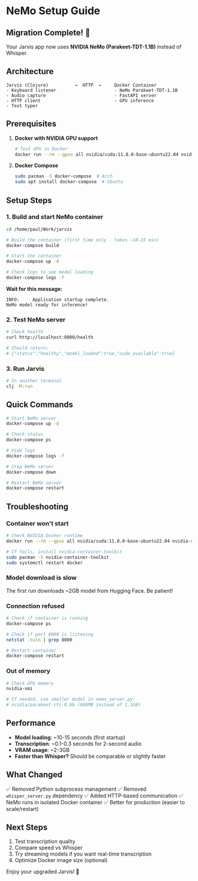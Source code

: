 # NeMo Setup Guide

## Migration Complete! 🎉

Your Jarvis app now uses **NVIDIA NeMo (Parakeet-TDT-1.1B)** instead of Whisper.

## Architecture

```
Jarvis (Clojure)          →  HTTP  →     Docker Container
- Keyboard listener                      - NeMo Parakeet-TDT-1.1B
- Audio capture                          - FastAPI server
- HTTP client                            - GPU inference
- Text typer
```

## Prerequisites

1. **Docker with NVIDIA GPU support**
   ```bash
   # Test GPU in Docker
   docker run --rm --gpus all nvidia/cuda:11.8.0-base-ubuntu22.04 nvidia-smi
   ```

2. **Docker Compose**
   ```bash
   sudo pacman -S docker-compose  # Arch
   sudo apt install docker-compose  # Ubuntu
   ```

## Setup Steps

### 1. Build and start NeMo container

```bash
cd /home/paul/Work/jarvis

# Build the container (first time only - takes ~10-15 min)
docker-compose build

# Start the container
docker-compose up -d

# Check logs to see model loading
docker-compose logs -f
```

**Wait for this message:**
```
INFO:     Application startup complete.
NeMo model ready for inference!
```

### 2. Test NeMo server

```bash
# Check health
curl http://localhost:8000/health

# Should return:
# {"status":"healthy","model_loaded":true,"cuda_available":true}
```

### 3. Run Jarvis

```bash
# In another terminal
clj -M:run
```

## Quick Commands

```bash
# Start NeMo server
docker-compose up -d

# Check status
docker-compose ps

# View logs
docker-compose logs -f

# Stop NeMo server
docker-compose down

# Restart NeMo server
docker-compose restart
```

## Troubleshooting

### Container won't start
```bash
# Check NVIDIA Docker runtime
docker run --rm --gpus all nvidia/cuda:11.8.0-base-ubuntu22.04 nvidia-smi

# If fails, install nvidia-container-toolkit
sudo pacman -S nvidia-container-toolkit
sudo systemctl restart docker
```

### Model download is slow
The first run downloads ~2GB model from Hugging Face. Be patient!

### Connection refused
```bash
# Check if container is running
docker-compose ps

# Check if port 8000 is listening
netstat -tuln | grep 8000

# Restart container
docker-compose restart
```

### Out of memory
```bash
# Check GPU memory
nvidia-smi

# If needed, use smaller model in nemo_server.py:
# nvidia/parakeet-ctc-0.6b (600MB instead of 1.1GB)
```

## Performance

- **Model loading**: ~10-15 seconds (first startup)
- **Transcription**: ~0.1-0.3 seconds for 2-second audio
- **VRAM usage**: ~2-3GB
- **Faster than Whisper?** Should be comparable or slightly faster

## What Changed

✅ Removed Python subprocess management
✅ Removed `whisper_server.py` dependency
✅ Added HTTP-based communication
✅ NeMo runs in isolated Docker container
✅ Better for production (easier to scale/restart)

## Next Steps

1. Test transcription quality
2. Compare speed vs Whisper
3. Try streaming models if you want real-time transcription
4. Optimize Docker image size (optional)

Enjoy your upgraded Jarvis! 🚀
